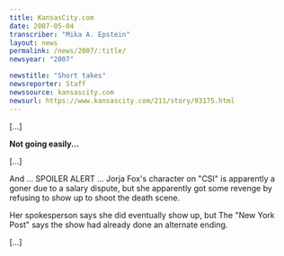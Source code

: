 ```yaml
---
title: KansasCity.com
date: 2007-05-04
transcriber: "Mika A. Epstein"
layout: news
permalink: /news/2007/:title/
newsyear: "2007"

newstitle: "Short takes"
newsreporter: Staff
newssource: kansascity.com
newsurl: https://www.kansascity.com/211/story/93175.html
---
```


[...]

**Not going easily...**

[...]

And ... SPOILER ALERT ... Jorja Fox's character on "CSI" is apparently a goner due to a salary dispute, but she apparently got some revenge by refusing to show up to shoot the death scene.

Her spokesperson says she did eventually show up, but The "New York Post" says the show had already done an alternate ending.

[...]
